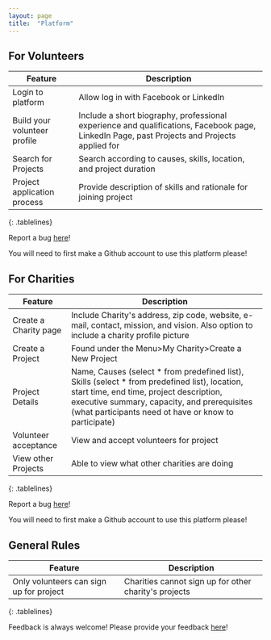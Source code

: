 ```yaml
---
layout: page
title:  "Platform"
---
```

<style>
.tablelines table, .tablelines td, .tablelines th {
        border: 1px solid black;
        }
</style>


## For Volunteers
|Feature|Description|
|-|-|
|Login to platform|Allow log in with Facebook or LinkedIn|
|Build your volunteer profile|Include a short biography, professional experience and qualifications, Facebook page, LinkedIn Page, past Projects and Projects applied for|
|Search for Projects| Search according to causes, skills, location, and project duration|
|Project application process|Provide description of skills and rationale for joining project|
{: .tablelines}

Report a bug [here](https://github.com/serve-sg/project-introduction/issues/new?assignees=Fishbiscuit&labels=bug&template=bug-report.md&title=Bug+Description)!

You will need to first make a Github account to use this platform please!

## For Charities
|Feature|Description|
|-|-|
|Create a Charity page| Include Charity's address, zip code, website, e-mail, contact, mission, and vision. Also option to include a charity profile picture|
|Create a Project|Found under the Menu>My Charity>Create a New Project|
|Project Details| Name, Causes (select * from predefined list), Skills (select * from predefined list), location, start time, end time, project description, executive summary, capacity, and prerequisites (what participants need ot have or know to participate)|
|Volunteer acceptance|View and accept volunteers for project|
|View other Projects|Able to view what other charities are doing|
{: .tablelines}

Report a bug [here](https://github.com/serve-sg/project-introduction/issues/new?assignees=Fishbiscuit&labels=bug&template=bug-report.md&title=Bug+Description)!

You will need to first make a Github account to use this platform please!


## General Rules
|Feature|Description|
|-|-|
|Only volunteers can sign up for project| Charities cannot sign up for other charity's projects|
{: .tablelines}

Feedback is always welcome! Please provide your feedback [here](https://github.com/serve-sg/project-introduction/issues/new?assignees=Fishbiscuit&labels=needs-review&template=feedback.md&title=%5BFeedback%5D+Title+of+feedback)!

